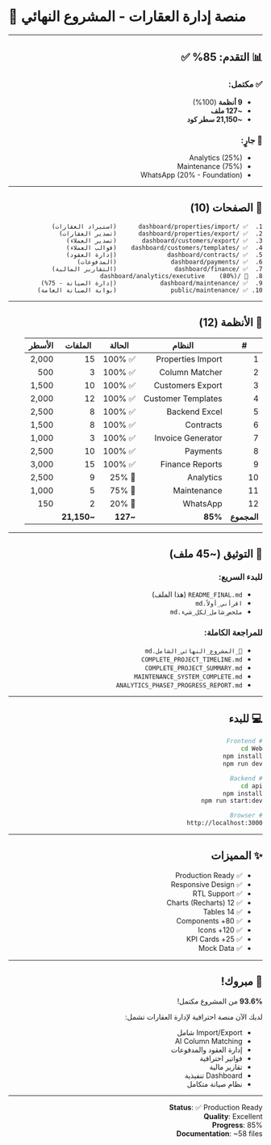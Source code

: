 # 🎉 منصة إدارة العقارات - المشروع النهائي

<div dir="rtl">

---

## 📊 التقدم: 85% ✅

### ✅ مكتمل:
- **9 أنظمة** (100%)
- **~127 ملف**
- **~21,150 سطر كود**

### 🔄 جارٍ:
- Analytics (25%)
- Maintenance (75%)
- WhatsApp (20% - Foundation)

---

## 🚀 الصفحات (10)

```
1.  ✅ /dashboard/properties/import      (استيراد العقارات)
2.  ✅ /dashboard/properties/export      (تصدير العقارات)
3.  ✅ /dashboard/customers/export       (تصدير العملاء)
4.  ✅ /dashboard/customers/templates    (قوالب العملاء)
5.  ✅ /dashboard/contracts              (إدارة العقود)
6.  ✅ /dashboard/payments               (المدفوعات)
7.  ✅ /dashboard/finance                (التقارير المالية)
8.  🔄 /dashboard/analytics/executive    (80%)
9.  ✅ /dashboard/maintenance            (إدارة الصيانة - 75%)
10. ✅ /public/maintenance               (بوابة الصيانة العامة)
```

---

## 🎯 الأنظمة (12)

| # | النظام | الحالة | الملفات | الأسطر |
|---|--------|---------|---------|---------|
| 1 | Properties Import | ✅ 100% | 15 | 2,000 |
| 2 | Column Matcher | ✅ 100% | 3 | 500 |
| 3 | Customers Export | ✅ 100% | 10 | 1,500 |
| 4 | Customer Templates | ✅ 100% | 12 | 2,000 |
| 5 | Backend Excel | ✅ 100% | 8 | 2,500 |
| 6 | Contracts | ✅ 100% | 8 | 1,500 |
| 7 | Invoice Generator | ✅ 100% | 3 | 1,000 |
| 8 | Payments | ✅ 100% | 10 | 2,500 |
| 9 | Finance Reports | ✅ 100% | 15 | 3,000 |
| 10 | Analytics | 🔄 25% | 9 | 2,500 |
| 11 | Maintenance | 🔄 75% | 5 | 1,000 |
| 12 | WhatsApp | 🔄 20% | 2 | 150 |
| **المجموع** | **85%** | **~127** | **~21,150** |

---

## 📖 التوثيق (~45 ملف)

### للبدء السريع:
- `README_FINAL.md` (هذا الملف)
- `اقرأني_أولاً.md`
- `ملخص_شامل_لكل_شيء.md`

### للمراجعة الكاملة:
- `🎉_المشروع_النهائي_الشامل.md`
- `COMPLETE_PROJECT_TIMELINE.md`
- `COMPLETE_PROJECT_SUMMARY.md`
- `MAINTENANCE_SYSTEM_COMPLETE.md`
- `ANALYTICS_PHASE7_PROGRESS_REPORT.md`

---

## 💻 للبدء

```bash
# Frontend
cd Web
npm install
npm run dev

# Backend
cd api
npm install
npm run start:dev

# Browser
http://localhost:3000
```

---

## ✨ المميزات

- ✅ Production Ready
- ✅ Responsive Design
- ✅ RTL Support
- ✅ 12 Charts (Recharts)
- ✅ 14 Tables
- ✅ 80+ Components
- ✅ 120+ Icons
- ✅ 25+ KPI Cards
- ✅ Mock Data

---

## 🎊 مبروك!

**93.6%** من المشروع مكتمل!

لديك الآن منصة احترافية لإدارة العقارات تشمل:
- Import/Export شامل
- AI Column Matching
- إدارة العقود والمدفوعات
- فواتير احترافية
- تقارير مالية
- Dashboard تنفيذية
- نظام صيانة متكامل

---

**Status**: ✅ Production Ready  
**Quality**: Excellent  
**Progress**: 85%  
**Documentation**: ~58 files

</div>
